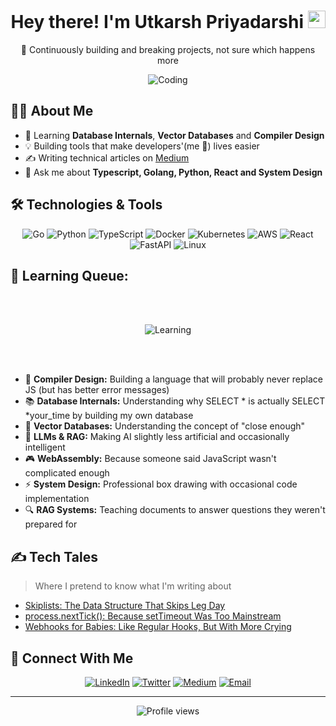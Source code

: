 <div align="center">
  <h1>
    Hey there! I'm Utkarsh Priyadarshi
    <img src="https://media.giphy.com/media/hvRJCLFzcasrR4ia7z/giphy.gif" width="28">
  </h1>
  
  <p>🚀 Continuously building and breaking projects, not sure which happens more</p>
</div>

<div align="center">

![Coding](https://media.giphy.com/media/v1.Y2lkPTc5MGI3NjExbHoxN2k4ZDR1djE4NmF1NWd2bDhxaXV6YnBxaWh3dDhyYmQyM3NpbyZlcD12MV9pbnRlcm5hbF9naWZfYnlfaWQmY3Q9Zw/f3iwJFOVOwuy7K6FFw/giphy.gif)


</div>

## 👨‍💻 About Me

- 🌱 Learning **Database Internals**, **Vector Databases** and **Compiler Design**
- 💡 Building tools that make developers'(me 🙂) lives easier
- ✍️ Writing technical articles on [Medium](https://medium.com/@utkarshpriyadarshi5026)
- 💬 Ask me about **Typescript, Golang, Python,  React and System Design**

## 🛠️ Technologies & Tools

<div align="center">
  
![Go](https://img.shields.io/badge/-Go-00ADD8?style=flat-square&logo=go&logoColor=white)
![Python](https://img.shields.io/badge/-Python-3776AB?style=flat-square&logo=python&logoColor=white)
![TypeScript](https://img.shields.io/badge/-TypeScript-3178C6?style=flat-square&logo=typescript&logoColor=white)
![Docker](https://img.shields.io/badge/-Docker-2496ED?style=flat-square&logo=docker&logoColor=white)
![Kubernetes](https://img.shields.io/badge/-Kubernetes-326CE5?style=flat-square&logo=kubernetes&logoColor=white)
![AWS](https://img.shields.io/badge/-AWS-232F3E?style=flat-square&logo=amazon-aws&logoColor=white)
![React](https://img.shields.io/badge/-React-61DAFB?style=flat-square&logo=react&logoColor=black)
![FastAPI](https://img.shields.io/badge/-FastAPI-009688?style=flat-square&logo=fastapi&logoColor=white)
![Linux](https://img.shields.io/badge/-Linux-FCC624?style=flat-square&logo=linux&logoColor=black)

</div>



## 🚀 Learning Queue:

<br><br>

<div align="center">

![Learning](https://media.giphy.com/media/v1.Y2lkPTc5MGI3NjExMHo4NHJnYnB0ZHRxbWRyYWY4NjJ6aWN6YnB6ZmRwbXd6aXIyYnBmOWRqcWx6aCZlcD12MV9pbnRlcm5hbF9naWZfYnlfaWQmY3Q9Zw/RbDKaczqWovIugyJmW/giphy.gif)

</div>

<br></br>

- 🔧 **Compiler Design:** Building a language that will probably never replace JS (but has better error messages)
- 📚 **Database Internals:** Understanding why SELECT * is actually SELECT *your_time by building my own database
- 🎯 **Vector Databases:** Understanding the concept of "close enough"
- 🧠 **LLMs & RAG:** Making AI slightly less artificial and occasionally intelligent
- 🎮 **WebAssembly:** Because someone said JavaScript wasn't complicated enough
- ⚡ **System Design:** Professional box drawing with occasional code implementation
- 🔍 **RAG Systems:** Teaching documents to answer questions they weren't prepared for

## ✍️ Tech Tales
> Where I pretend to know what I'm writing about

- [Skiplists: The Data Structure That Skips Leg Day](https://medium.com/@utkarshpriyadarshi5026/mastering-data-structures-for-databases-part-1-skiplists-e66f0831ac0b)
- [process.nextTick(): Because setTimeout Was Too Mainstream](https://medium.com/@utkarshpriyadarshi5026/nodejs-process-nexttick-for-babies-b9eabfd3009a)
- [Webhooks for Babies: Like Regular Hooks, But With More Crying](https://medium.com/@utkarshpriyadarshi5026/web-hooks-for-babies-in-node-js-5f5c1f390cba)


## 🤝 Connect With Me

<div align="center">
  
[![LinkedIn](https://img.shields.io/badge/-LinkedIn-0A66C2?style=for-the-badge&logo=linkedin&logoColor=white)](https://www.linkedin.com/in/utkarsh-priyadarshi-8b5a731b9/)
[![Twitter](https://img.shields.io/badge/-Twitter-1DA1F2?style=for-the-badge&logo=twitter&logoColor=white)](https://x.com/UtkarshPriyad10)
[![Medium](https://img.shields.io/badge/-Medium-12100E?style=for-the-badge&logo=medium&logoColor=white)](https://medium.com/@utkarshpriyadarshi5026)
[![Email](https://img.shields.io/badge/-Email-EA4335?style=for-the-badge&logo=gmail&logoColor=white)](mailto:utkarshpriyadarshi5026@gmail.com)

</div>

---

<div align="center">
  <img src="https://komarev.com/ghpvc/?username=utkarsh5026&color=blueviolet&style=flat-square" alt="Profile views" />
</div>